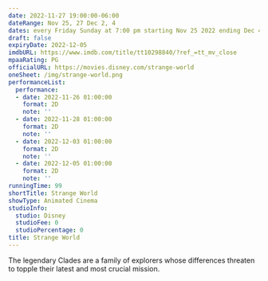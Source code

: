 ```yaml
---
date: 2022-11-27 19:00:00-06:00
dateRange: Nov 25, 27 Dec 2, 4
dates: every Friday Sunday at 7:00 pm starting Nov 25 2022 ending Dec 4 2022
draft: false
expiryDate: 2022-12-05
imdbURL: https://www.imdb.com/title/tt10298840/?ref_=tt_mv_close
mpaaRating: PG
officialURL: https://movies.disney.com/strange-world
oneSheet: /img/strange-world.png
performanceList:
  performance:
  - date: 2022-11-26 01:00:00
    format: 2D
    note: ''
  - date: 2022-11-28 01:00:00
    format: 2D
    note: ''
  - date: 2022-12-03 01:00:00
    format: 2D
    note: ''
  - date: 2022-12-05 01:00:00
    format: 2D
    note: ''
runningTime: 99
shortTitle: Strange World
showType: Animated Cinema
studioInfo:
  studio: Disney
  studioFee: 0
  studioPercentage: 0
title: Strange World
---
```


The legendary Clades are a family of explorers whose differences threaten to topple their latest and most crucial mission.
